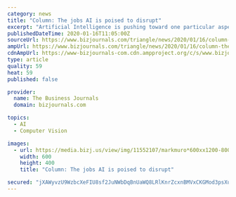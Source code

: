 ```yaml
---
category: news
title: "Column: The jobs AI is poised to disrupt"
excerpt: "Artificial Intelligence is pushing toward one particular aspect of human intelligence: prediction. And that could impact some high-skill, high-paying jobs."
publishedDateTime: 2020-01-16T11:05:00Z
sourceUrl: https://www.bizjournals.com/triangle/news/2020/01/16/column-the-jobs-ai-is-poised-to-disrupt.html
ampUrl: https://www.bizjournals.com/triangle/news/2020/01/16/column-the-jobs-ai-is-poised-to-disrupt.amp.html
cdnAmpUrl: https://www-bizjournals-com.cdn.ampproject.org/c/s/www.bizjournals.com/triangle/news/2020/01/16/column-the-jobs-ai-is-poised-to-disrupt.amp.html
type: article
quality: 59
heat: 59
published: false

provider:
  name: The Business Journals
  domain: bizjournals.com

topics:
  - AI
  - Computer Vision

images:
  - url: https://media.bizj.us/view/img/11552107/markmuro*600xx1200-800-0-80.jpg
    width: 600
    height: 400
    title: "Column: The jobs AI is poised to disrupt"

secured: "jXAWyvzU9WzbcXeFIU8sf2JuNWbDqBnUaWQ8LRlKnrZcxnBMVxCKGMod3psXuGxslX85tDcLoEjjvC87Zg1DdYcRWl98bVJqPUXdO3etsM2c7WKLJ/FcrtDh6SiN8fS1Q9K/fG81BUh8WtEzKe48FxBbgngfIvea9p2hkgzcQ81kNGGb7V8xFrT4Jq5r2oJnLIj7lRC/Z4/QQggIozlXvOzDVbl68Ybxr/lP+Jn4yIeWll/jfJQPkxTkr4MHeYv8+MMnjKHjbNlW8sXIE1WTmT23eGsBK2dFNmYcoCzSV6iP6VDD/Tw99vKlaD8eV6wWgeGSo52plJSaAaDKjva7pjgeth+tUqrd2o1gifoBNR/HMgXaqnqIetDc/qQaWk6X3oYQ0Bw4LVpbWr/baH3oX20hGvcUi0WmkW/FLBOLSfWPs58ghlnjcj3D0Azs0jEW969XKP5X8CNHdsV4ZIRyoA==;NDqH2N9h3ym2fG415U076g=="
---
```


